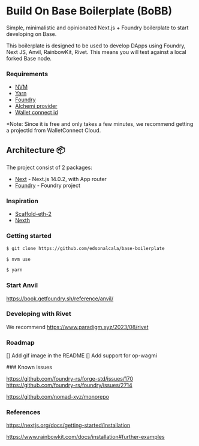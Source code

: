 # Build On Base Boilerplate (BoBB)

Simple, minimalistic and opinionated Next.js + Foundry boilerplate to start developing on Base.

This boilerplate is designed to be used to develop DApps using Foundry, Next JS, Anvil, RainbowKit, Rivet. This means you will test against a local forked Base node.

### Requirements

- [NVM](https://github.com/nvm-sh/nvm)
- [Yarn](https://yarnpkg.com/)
- [Foundry](https://github.com/foundry-rs/foundry)
- [Alchemi provider](https://www.alchemy.com/)
- [Wallet connect id](https://cloud.walletconnect.com/sign-in)

*Note: Since it is free and only takes a few minutes, we recommend getting a projectId from WalletConnect Cloud.

## Architecture 📦

The project consist of 2 packages:

- [Next](./packages/next) - Next.js 14.0.2, with App router
- [Foundry](./packages/foundry/) - Foundry project

### Inspiration

- [Scaffold-eth-2](https://github.com/scaffold-eth/scaffold-eth-2)
- [Nexth](https://github.com/wslyvh/nexth)

### Getting started

```bash
$ git clone https://github.com/edsonalcala/base-boilerplate

$ nvm use

$ yarn
```

### Start Anvil

https://book.getfoundry.sh/reference/anvil/

### Developing with Rivet

We recommend https://www.paradigm.xyz/2023/08/rivet

### Roadmap

[] Add gif image in the README
[] Add support for op-wagmi

### Known issues

https://github.com/foundry-rs/forge-std/issues/170
https://github.com/foundry-rs/foundry/issues/2714

https://github.com/nomad-xyz/monorepo

### References

https://nextjs.org/docs/getting-started/installation

https://www.rainbowkit.com/docs/installation#further-examples


